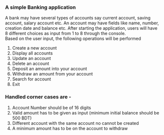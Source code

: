 ### A simple Banking application
A bank may have several types of accounts say current
account, saving account, salary account etc. An account may have fields like name, number, creation
date and balance etc. After starting the application, users will have 8 different choices as input from
1 to 8 through the console. <br />
Based on the user input, the following operations will be performed<br />
1. Create a new account<br />
2. Display all accounts<br />
3. Update an account<br />
4. Delete an account<br />
5. Deposit an amount into your account<br />
6. Withdraw an amount from your account<br />
7. Search for account<br />
8. Exit<br />
### Handled corner cases are - <br />
1. Account Number should be of 16 digits <br />
2. Valid amount has to be given as input (minimum initial balance should be 500 BDT) <br />
3. Different account with the same account no cannot be created <br />
4. A minimum amount has to be on the account to withdraw <br />
